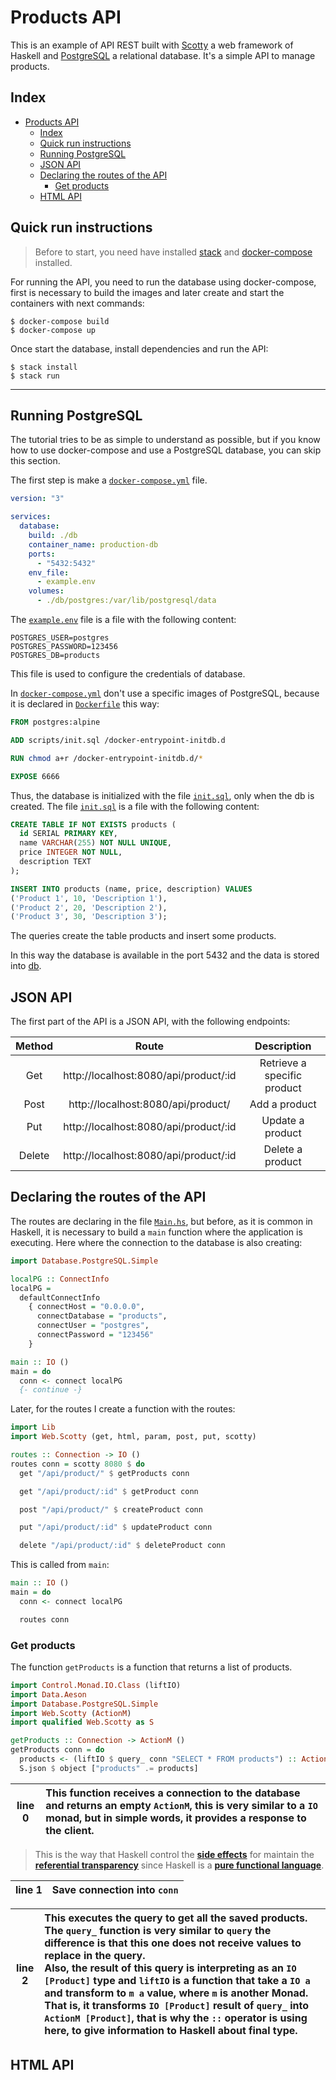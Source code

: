 # Products API

This is an example of API REST built with [Scotty]() a web framework of Haskell and [PostgreSQL]() a relational database. It's a simple API to manage products.

## Index

- [Products API](#products-api)
  - [Index](#index)
  - [Quick run instructions](#quick-run-instructions)
  - [Running PostgreSQL](#running-postgresql)
  - [JSON API](#json-api)
  - [Declaring the routes of the API](#declaring-the-routes-of-the-api)
    - [Get products](#get-products)
  - [HTML API](#html-api)

## Quick run instructions

> Before to start, you need have installed [stack]() and [docker-compose]() installed.

For running the API, you need to run the database using docker-compose, first is necessary to build the images and later create and start the containers with next commands:

```shell
$ docker-compose build
$ docker-compose up
```

Once start the database, install dependencies and run the API:

```shell
$ stack install
$ stack run
```

---

## Running PostgreSQL

The tutorial tries to be as simple to understand as possible, but if you know how to use docker-compose and use a PostgreSQL database, you can skip this section.

The first step is make a [`docker-compose.yml`](docker-compose.yml) file.

```yaml
version: "3"

services:
  database:
    build: ./db
    container_name: production-db
    ports:
      - "5432:5432"
    env_file:
      - example.env
    volumes:
      - ./db/postgres:/var/lib/postgresql/data
```

The [`example.env`](example.env) file is a file with the following content:

```environment
POSTGRES_USER=postgres
POSTGRES_PASSWORD=123456
POSTGRES_DB=products
```

This file is used to configure the credentials of database.

In [`docker-compose.yml`](docker-compose.yml) don't use a specific images of PostgreSQL, because it is declared in [`Dockerfile`](db/Dockerfile) this way:

```dockerfile
FROM postgres:alpine

ADD scripts/init.sql /docker-entrypoint-initdb.d

RUN chmod a+r /docker-entrypoint-initdb.d/*

EXPOSE 6666
```

Thus, the database is initialized with the file [`init.sql`](db/scripts/init.sql), only when the db is created. The file [`init.sql`](db/scripts/init.sql) is a file with the following content:

```sql
CREATE TABLE IF NOT EXISTS products (
  id SERIAL PRIMARY KEY,
  name VARCHAR(255) NOT NULL UNIQUE,
  price INTEGER NOT NULL,
  description TEXT
);

INSERT INTO products (name, price, description) VALUES
('Product 1', 10, 'Description 1'),
('Product 2', 20, 'Description 2'),
('Product 3', 30, 'Description 3');

```

The queries create the table products and insert some products.

In this way the database is available in the port 5432 and the data is stored into [db](db).

## JSON API

The first part of the API is a JSON API, with the following endpoints:

| **Method** |               **Route**               |       **Description**       |
| :--------: | :-----------------------------------: | :-------------------------: |
|    Get     | http://localhost:8080/api/product/:id | Retrieve a specific product |
|    Post    |  http://localhost:8080/api/product/   |        Add a product        |
|    Put     | http://localhost:8080/api/product/:id |      Update a product       |
|   Delete   | http://localhost:8080/api/product/:id |      Delete a product       |

## Declaring the routes of the API

The routes are declaring in the file [`Main.hs`](Main.hs), but before, as it is common in Haskell, it is necessary to build a `main` function where the application is executing. Here where the connection to the database is also creating:

```haskell
import Database.PostgreSQL.Simple

localPG :: ConnectInfo
localPG =
  defaultConnectInfo
    { connectHost = "0.0.0.0",
      connectDatabase = "products",
      connectUser = "postgres",
      connectPassword = "123456"
    }

main :: IO ()
main = do
  conn <- connect localPG
  {- continue -}
```

Later, for the routes I create a function with the routes:

```haskell
import Lib
import Web.Scotty (get, html, param, post, put, scotty)

routes :: Connection -> IO ()
routes conn = scotty 8080 $ do
  get "/api/product/" $ getProducts conn

  get "/api/product/:id" $ getProduct conn

  post "/api/product/" $ createProduct conn

  put "/api/product/:id" $ updateProduct conn

  delete "/api/product/:id" $ deleteProduct conn
```

This is called from `main`:

```haskell
main :: IO ()
main = do
  conn <- connect localPG

  routes conn
```

### Get products

The function `getProducts` is a function that returns a list of products.

```haskell
import Control.Monad.IO.Class (liftIO)
import Data.Aeson
import Database.PostgreSQL.Simple
import Web.Scotty (ActionM)
import qualified Web.Scotty as S

getProducts :: Connection -> ActionM ()
getProducts conn = do
  products <- (liftIO $ query_ conn "SELECT * FROM products") :: ActionM [Product]
  S.json $ object ["products" .= products]
```

| line 0 | This function receives a connection to the database and returns an empty `ActionM`, this is very similar to a `IO` monad, but in simple words, it provides a response to the client. |
| :----: | :------------------------------------------------------------------------------------------------------------------------------------------------------------------------------------ |

> This is the way that Haskell control the [**side effects**]() for maintain the [**referential transparency**]() since Haskell is a [**pure functional language**]().

| line 1 | Save connection into `conn` |
| :----: | :--------------------------- |

| line 2 | This executes the query to get all the saved products. <br/>The `query_` function is very similar to `query` the difference is that this one does not receive values to replace in the query. <br/>Also, the result of this query is interpreting as an `IO [Product]` type and `liftIO` is a function that take a `IO a` and transform to `m a` value, where `m` is another Monad. That is, it transforms `IO [Product]` result of `query_` into `ActionM [Product]`, that is why the `::` operator is using here, to give information to Haskell about final type. |
| :----: | :-------------------------------------------------------------------------------------------------------------------------------------------------------------------------------------------------------------------------------------------------------------------------------------------------------------------------------------------------------------------------------------------------------------------------------------------------------------------------------------------------------------------------------------------------------------------- |

## HTML API
